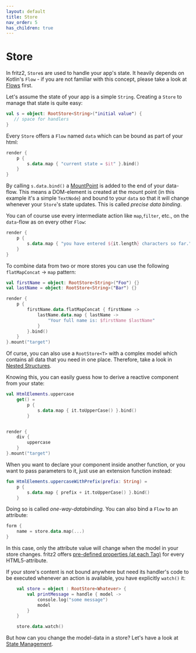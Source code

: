 ```yaml
---
layout: default
title: Store
nav_order: 5
has_children: true
---
```

# Store

In fritz2, `Store`s are used to handle your app's state. It heavily depends on Kotlin's `Flow` - if you are not familiar with this concept, please take a look at [Flows](Flows.html) first.

Let's assume the state of your app is a simple `String`. Creating a `Store` to manage that state is quite easy:

```kotlin
val s = object: RootStore<String>("initial value") {
   // space for handlers
}
```

Every `Store` offers a `Flow` named `data` which can be bound as part of your html:

```kotlin
render {
    p {
        s.data.map { "current state = $it" }.bind()
    }
}
```

By calling `s.data.bind()` a [MountPoint](MountPoint.html) is added to the end of your data-flow. This means a DOM-element is created at the mount point (in this example it's a simple `TextNode`) and bound to your `data` so that it will change whenever your `Store`'s state updates. This is called _precise data binding_.

You can of course use every intermediate action like `map`,`filter`, etc., on the `data`-flow as on every other `Flow`:

```kotlin
render {
    p {
        s.data.map { "you have entered ${it.length} characters so far." }.bind()
    }
}
```

To combine data from two or more stores you can use the following `flatMapConcat` -> `map` pattern:
```kotlin
val firstName = object: RootStore<String>("Foo") {}
val lastName = object: RootStore<String>("Bar") {}

render {
    p {
        firstName.data.flatMapConcat { firstName ->
            lastName.data.map { lastName ->
                "Your full name is: $firstName $lastName"
            }
        }.bind()
    }
}.mount("target")
```
Of curse, you can also use a `RootStore<T>` with a complex model which contains all data that you need in one place.
Therefore, take a look in [Nested Structures](NestedStructures.html).

Knowing this, you can easily guess how to derive a reactive component from your state:

```kotlin
val HtmlElements.uppercase
    get() =
        p {
            s.data.map { it.toUpperCase() }.bind()
        }


render {
    div {
        uppercase
    }
}.mount("target")
```

When you want to declare your component inside another function, or you want to pass parameters to it, just use an extension function instead:

```kotlin
fun HtmlElements.uppercaseWithPrefix(prefix: String) =
    p {
        s.data.map { prefix + it.toUpperCase() }.bind()
    }
```

Doing so is called _one-way-databinding_.
You can also bind a `Flow` to an attribute:

```kotlin
form {
    name = store.data.map(...)
}
```
In this case, only the attribute value will change when the model in your store changes. fritz2 offers [pre-defined properties (at each Tag)](https://api.fritz2.dev/core/dev.fritz2.dom.html/) for every HTML5-attribute.

If your store's content is not bound anywhere but need its handler's code to be executed whenever an action is available, you have explicitly `watch()` it:

```kotlin
    val store = object : RootStore<Whatever> {
        val printMessage = handle { model ->
            console.log("some message")
            model
        }
    }

    store.data.watch()
```

But how can you change the model-data in a store? Let's have a look at [State Management](StateManagement.html).